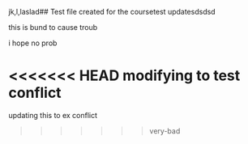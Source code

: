 jk,l,laslad## Test file created for the coursetest updatesdsdsd

this is bund to cause troub

i hope no prob

<<<<<<< HEAD
modifying to test conflict
=======
updating this to ex conflict
>>>>>>> very-bad
